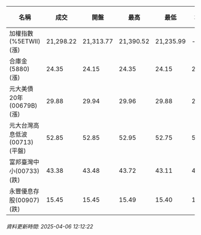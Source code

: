 | 名稱 | 成交 | 開盤 | 最高 | 最低 | 均價 | 成交金額(億) | 昨收 | 漲跌幅 | 漲跌 | 總量 | 昨量 | 振幅 |
| -------- | -------- | -------- | -------- |-------- | -------- | -------- |-------- |-------- |-------- | -------- | -------- |-------- |
|加權指數(%5ETWII) (漲)|21,298.22|21,313.77|21,390.52|21,235.99|-|2,332.75|21,280.17|0.08%|18.05|4,932,654|0|0.73%|
|合庫金(5880) (漲)|24.35|24.15|24.35|24.15|24.31|1.57|24.25|0.41%|0.10|6,456|8,081|0.82%|
|元大美債20年(00679B) (漲)|29.88|29.94|29.96|29.88|29.92|15.22|29.87|0.03%|0.01|50,874|88,104|0.27%|
|元大台灣高息低波(00713) (平盤)|52.85|52.85|52.95|52.75|52.84|5.30|52.85|0.00%|0.00|10,035|13,317|0.38%|
|富邦臺灣中小(00733) (跌)|43.38|43.48|43.72|43.11|43.39|0.707|43.50|0.28%|0.12|1,629|2,907|1.40%|
|永豐優息存股(00907) (跌)|15.45|15.45|15.49|15.40|15.45|0.296|15.46|0.06%|0.01|1,914|1,135|0.58%|
###### 資料更新時間: 2025-04-06 12:12:22